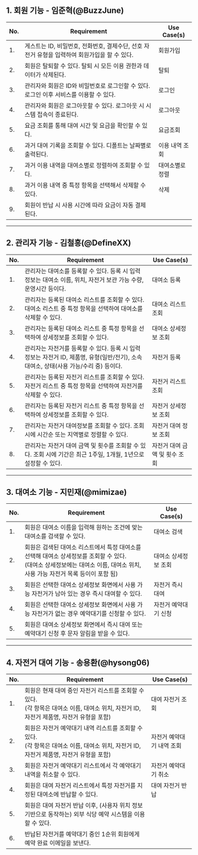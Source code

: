 ## 1. 회원 기능 - 임준혁(@BuzzJune)

| No. | Requirement | Use Case(s) |
| --- | ----------- | ----------- |
| 1.  | 게스트는 ID, 비밀번호, 전화번호, 결제수단, 선호 자전거 유형을 입력하여 회원가입을 할 수 있다. | 회원가입 |
| 2.  | 회원은 탈퇴할 수 있다. 탈퇴 시 모든 이용 권한과 데이터가 삭제된다. | 탈퇴 |
| 3.  | 관리자와 회원은 ID와 비밀번호로 로그인할 수 있다. 로그인 이후 서비스를 이용할 수 있다. | 로그인 |
| 4.  | 관리자와 회원은 로그아웃할 수 있다. 로그아웃 시 시스템 접속이 종료된다. | 로그아웃 |
| 5.  | 요금 조회를 통해 대여 시간 및 요금을 확인할 수 있다. | 요금조회 |
| 6.  | 과거 대여 기록을 조회할 수 있다. 디폴트는 날짜별로 출력된다. | 이용 내역 조회 |
| 7.  | 과거 이용 내역을 대여소별로 정렬하여 조회할 수 있다. | 대여소별로 정렬 |
| 8.  | 과거 이용 내역 중 특정 항목을 선택해서 삭제할 수 있다. | 삭제 |
| 9.  | 회원이 반납 시 사용 시간에 따라 요금이 자동 결제 된다. | |

---

## 2. 관리자 기능 - 김철흥(@DefineXX)

| No. | Requirement | Use Case(s) |
| --- | ----------- | ----------- |
| 1.  | 관리자는 대여소를 등록할 수 있다. 등록 시 입력 정보는 대여소 이름, 위치, 자전거 보관 가능 수량, 운영시간 등이다. | 대여소 등록 |
| 2.  | 관리자는 등록된 대여소 리스트를 조회할 수 있다. 대여소 리스트 중 특정 항목을 선택하여 대여소를 삭제할 수 있다. | 대여소 리스트 조회 |
| 3.  | 관리자는 등록된 대여소 리스트 중 특정 항목을 선택하여 상세정보를 조회할 수 있다. | 대여소 상세정보 조회 |
| 4.  | 관리자는 자전거를 등록할 수 있다. 등록 시 입력 정보는 자전거 ID, 제품명, 유형(일반/전기), 소속 대여소, 상태(사용 가능/수리 중) 등이다. | 자전거 등록 |
| 5.  | 관리자는 등록된 자전거 리스트를 조회할 수 있다. 자전거 리스트 중 특정 항목을 선택하여 자전거를 삭제할 수 있다. | 자전거 리스트 조회 |
| 6.  | 관리자는 등록된 자전거 리스트 중 특정 항목을 선택하여 상세정보를 조회할 수 있다. | 자전거 상세정보 조회 |
| 7.  | 관리자는 자전거 대여정보를 조회할 수 있다. 조회 시에 시간순 또는 지역별로 정렬할 수 있다. | 자전거 대여 정보 조회 |
| 8.  | 관리자는 자전거 대여 금액 및 횟수를 조회할 수 있다. 조회 시에 기간은 최근 1주일, 1개월, 1년으로 설정할 수 있다. | 자전거 대여 금액 및 횟수 조회 |

---

## 3. 대여소 기능 - 지민재(@mimizae)

| No. | Requirement | Use Case(s) |
| --- | ----------- | ----------- |
| 1.  | 회원은 대여소 이름을 입력해 원하는 조건에 맞는 대여소를 검색할 수 있다. | 대여소 검색 |
| 2.  | 회원은 검색된 대여소 리스트에서 특정 대여소를 선택해 대여소 상세정보를 조회할 수 있다.<br>(대여소 상세정보에는 대여소 이름, 대여소 위치, 사용 가능 자전거 목록 등이이 포함 됨) | 대여소 상세정보 조회 |
| 3.  | 회원은 선택한 대여소 상세정보 화면에서 사용 가능 자전거가 남아 있는 경우 즉시 대여할 수 있다.| 자전거 즉시 대여 |
| 4.  | 회원은 선택한 대여소 상세정보 화면에서 사용 가능 자전거가 없는 경우 예약대기를 신청할 수 있다. | 자전거 예약대기 신청 |
| 5.  | 회원은 대여소 상세정보 화면에서 즉시 대여 또는 예약대기 신청 후 문자 알림을 받을 수 있다. | |

---

## 4. 자전거 대여 기능 - 송용환(@hysong06)

| No. | Requirement                                                                            | Use Case(s)    |
| --- | -------------------------------------------------------------------------------------- | -------------- |
| 1.  | 회원은 현재 대여 중인 자전거 리스트를 조회할 수 있다.<br>(각 항목은 대여소 이름, 대여소 위치, 자전거 ID, 자전거 제품명, 자전거 유형을 포함) | 대여 자전거 조회      |
| 2.  | 회원은 자전거 예약대기 내역 리스트를 조회할 수 있다.<br>(각 항목은 대여소 이름, 대여소 위치, 자전거 ID, 자전거 제품명, 자전거 유형을 포함)  | 자전거 예약대기 내역 조회 |
| 3.  | 회원은 자전거 예약대기 리스트에서 각 예약대기 내역을 취소할 수 있다.                                                | 자전거 예약대기 취소    |
| 4.  | 회원은 대여 자전거 리스트에서 특정 자전거를 지정된 대여소에 반납할 수 있다.                                            | 대여 자전거 반납      |
| 5.  | 회원은 대여 자전거 반납 이후, (사용자 위치 정보 기반으로 동작하는) 외부 식당 예약 시스템을 이용할 수 있다.                        |                |
| 6.  | 반납된 자전거를 예약대기 중인 1순위 회원에게 예약 완료 이메일을 보낸다.                                              |                |
